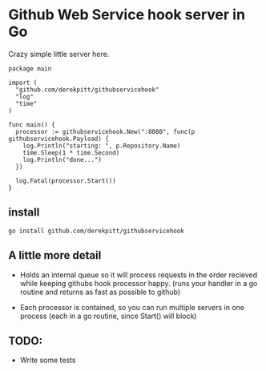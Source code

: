 # Github Web Service hook server in Go

Crazy simple little server here.

```
package main

import (
  "github.com/derekpitt/githubservicehook"
  "log"
  "time"
)

func main() {
  processor := githubservicehook.New(":8080", func(p githubservicehook.Payload) {
    log.Println("starting: ", p.Repository.Name)
    time.Sleep(1 * time.Second)
    log.Println("done...")
  })

  log.Fatal(processor.Start())
}
```

## install

```
go install github.com/derekpitt/githubservicehook
```

## A little more detail

- Holds an internal queue so it will process requests in the order recieved while keeping githubs hook processor happy. (runs your handler in a go routine and returns as fast as possible to github)

- Each processor is contained, so you can run multiple servers in one process (each in a go routine, since Start() will block)

## TODO:

- Write some tests
